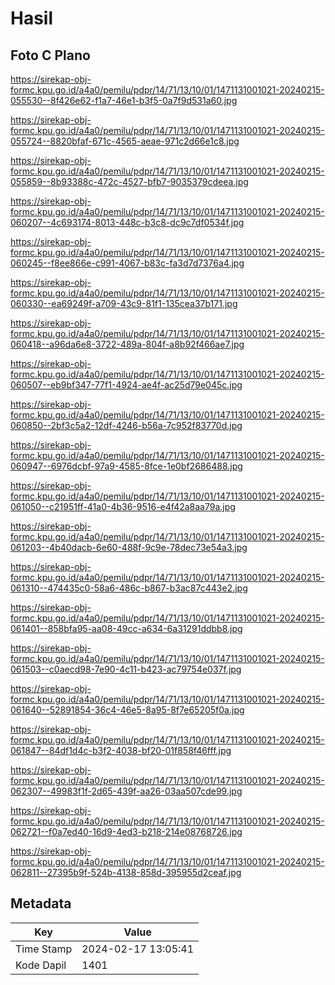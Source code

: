 # Hasil

## Foto C Plano

https://sirekap-obj-formc.kpu.go.id/a4a0/pemilu/pdpr/14/71/13/10/01/1471131001021-20240215-055530--8f426e62-f1a7-46e1-b3f5-0a7f9d531a60.jpg

https://sirekap-obj-formc.kpu.go.id/a4a0/pemilu/pdpr/14/71/13/10/01/1471131001021-20240215-055724--8820bfaf-671c-4565-aeae-971c2d66e1c8.jpg

https://sirekap-obj-formc.kpu.go.id/a4a0/pemilu/pdpr/14/71/13/10/01/1471131001021-20240215-055859--8b93388c-472c-4527-bfb7-9035379cdeea.jpg

https://sirekap-obj-formc.kpu.go.id/a4a0/pemilu/pdpr/14/71/13/10/01/1471131001021-20240215-060207--4c693174-8013-448c-b3c8-dc9c7df0534f.jpg

https://sirekap-obj-formc.kpu.go.id/a4a0/pemilu/pdpr/14/71/13/10/01/1471131001021-20240215-060245--f8ee866e-c991-4067-b83c-fa3d7d7376a4.jpg

https://sirekap-obj-formc.kpu.go.id/a4a0/pemilu/pdpr/14/71/13/10/01/1471131001021-20240215-060330--ea69249f-a709-43c9-81f1-135cea37b171.jpg

https://sirekap-obj-formc.kpu.go.id/a4a0/pemilu/pdpr/14/71/13/10/01/1471131001021-20240215-060418--a96da6e8-3722-489a-804f-a8b92f466ae7.jpg

https://sirekap-obj-formc.kpu.go.id/a4a0/pemilu/pdpr/14/71/13/10/01/1471131001021-20240215-060507--eb9bf347-77f1-4924-ae4f-ac25d79e045c.jpg

https://sirekap-obj-formc.kpu.go.id/a4a0/pemilu/pdpr/14/71/13/10/01/1471131001021-20240215-060850--2bf3c5a2-12df-4246-b56a-7c952f83770d.jpg

https://sirekap-obj-formc.kpu.go.id/a4a0/pemilu/pdpr/14/71/13/10/01/1471131001021-20240215-060947--6976dcbf-97a9-4585-8fce-1e0bf2686488.jpg

https://sirekap-obj-formc.kpu.go.id/a4a0/pemilu/pdpr/14/71/13/10/01/1471131001021-20240215-061050--c21951ff-41a0-4b36-9516-e4f42a8aa79a.jpg

https://sirekap-obj-formc.kpu.go.id/a4a0/pemilu/pdpr/14/71/13/10/01/1471131001021-20240215-061203--4b40dacb-6e60-488f-9c9e-78dec73e54a3.jpg

https://sirekap-obj-formc.kpu.go.id/a4a0/pemilu/pdpr/14/71/13/10/01/1471131001021-20240215-061310--474435c0-58a6-486c-b867-b3ac87c443e2.jpg

https://sirekap-obj-formc.kpu.go.id/a4a0/pemilu/pdpr/14/71/13/10/01/1471131001021-20240215-061401--858bfa95-aa08-49cc-a634-6a31291ddbb8.jpg

https://sirekap-obj-formc.kpu.go.id/a4a0/pemilu/pdpr/14/71/13/10/01/1471131001021-20240215-061503--c0aecd98-7e90-4c11-b423-ac79754e037f.jpg

https://sirekap-obj-formc.kpu.go.id/a4a0/pemilu/pdpr/14/71/13/10/01/1471131001021-20240215-061640--52891854-36c4-46e5-8a95-8f7e65205f0a.jpg

https://sirekap-obj-formc.kpu.go.id/a4a0/pemilu/pdpr/14/71/13/10/01/1471131001021-20240215-061847--84df1d4c-b3f2-4038-bf20-01f858f46fff.jpg

https://sirekap-obj-formc.kpu.go.id/a4a0/pemilu/pdpr/14/71/13/10/01/1471131001021-20240215-062307--49983f1f-2d65-439f-aa26-03aa507cde99.jpg

https://sirekap-obj-formc.kpu.go.id/a4a0/pemilu/pdpr/14/71/13/10/01/1471131001021-20240215-062721--f0a7ed40-16d9-4ed3-b218-214e08768726.jpg

https://sirekap-obj-formc.kpu.go.id/a4a0/pemilu/pdpr/14/71/13/10/01/1471131001021-20240215-062811--27395b9f-524b-4138-858d-395955d2ceaf.jpg


## Metadata

| Key        | Value               |
| ---------- | ------------------- |
| Time Stamp | 2024-02-17 13:05:41 |
| Kode Dapil | 1401                |



